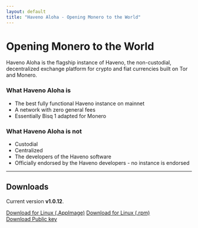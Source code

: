 ```yaml
---
layout: default
title: "Haveno Aloha - Opening Monero to the World"
---
```


<h1 class="text-center mb-4 primary-text">Opening Monero to the World</h1>

Haveno Aloha is the flagship instance of Haveno, the non-custodial, decentralized exchange platform for crypto and fiat currencies built on Tor and Monero.

<div class="row mt-5">
    <div class="col-md-6">
        <h3 class="primary-text">What Haveno Aloha is</h3>
        <ul>
            <li>The best fully functional Haveno instance on mainnet</li>
            <li>A network with zero general fees</li>
            <li>Essentially Bisq 1 adapted for Monero</li>
        </ul>
    </div>
    <div class="col-md-6">
        <h3 class="primary-text">What Haveno Aloha is not</h3>
        <ul>
            <li>Custodial</li>
            <li>Centralized</li>
            <li>The developers of the Haveno software</li>
            <li>Officially endorsed by the Haveno developers - no instance is endorsed</li>
        </ul>
    </div>
</div>

<hr class="my-5">

<h2 class="text-center primary-text">Downloads</h2>

Current version **v1.0.12**.

<div class="d-flex flex-column align-items-center">
    <a href="https://github.com/The-Aloha-Project/haveno-aloha/releases/download/v1.0.0/haveno_1.0.12.AppImage" class="btn btn-primary mb-2">Download for Linux (.AppImage)</a>
    <a href="https://github.com/The-Aloha-Project/haveno-aloha/releases/download/v1.0.0/haveno-1.0.12-1.x86_64.rpm" class="btn btn-primary mb-2">Download for Linux (.rpm)</a>
</div>

<div class="text-center mt-4">
    <a href="#">Download Public key</a>
</div>